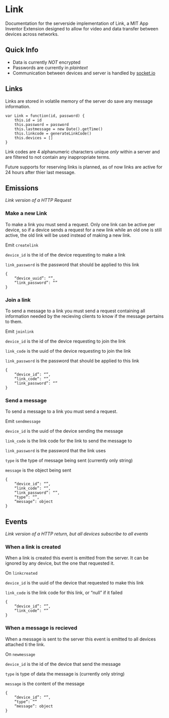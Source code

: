 # Link

Documentation for the serverside implementation of Link, a MIT App Inventor Extension designed to allow for video and data transfer between devices across networks.


## Quick Info
- Data is currently *NOT* encrypted
- Passwords are currently in *plaintext*
- Communication between devices and server is handled by [socket.io](https://socket.io/)

## Links

Links are stored in volatile memory of the server do save any message information.
```
var Link = function(id, password) {
	this.id = id
	this.password = password
	this.lastmessage = new Date().getTime()
	this.linkcode = generateLinkCode()
	this.devices = []
}
```

Link codes are 4 alphanumeric characters unique *only* within a server and are filtered to not contain any inappropriate terms.

Future supports for reserving links is planned, as of now links are active for 24 hours after thier last message.

## Emissions
*Link version of a HTTP Request*

### Make a new Link
To make a link you must send a request. Only one link can be active per device, so if a device sends a request for a new link while an old one is still active, the old link will be used instead of making a new link.

Emit `createlink`

`device_id` is the id of the device requesting to make a link

`link_password` is the password that should be applied to this link
```
{
	“device_uuid”: “”,
	“link_password”: “”
}
```

### Join a link
To send a message to a link you must send a request containing all information needed by the recieving clients to know if the message pertains to them.

Emit `joinlink`

`device_id` is the id of the device requesting to join the link

`link_code` is the uuid of the device requesting to join the link

`link_password` is the password that should be applied to this link
```
{
	“device_id”: “”,
	“link_code“: “”,
	“link_password”: “”
}
```


### Send a message
To send a message to a link you must send a request.

Emit `sendmessage`

`device_id` is the uuid of the device sending the message

`link_code` is the link code for the link to send the message to

`link_password` is the password that the link uses

`type` is the type of message being sent (currently only string)

`message` is the object being sent

```
{
	“device_id”: “”,
	“link_code”: “”,
	“link_password”: “”,
	“type”: “”,
	“message”: object
}
```

## Events
*Link version of a HTTP return, but all devices subscribe to all events*

### When a link is created
When a link is created this event is emitted from the server. It can be ignored by any device, but the one that requested it.

On `linkcreated`

`device_id` is the uuid of the device that requested to make this link

`link_code` is the link code for this link, or “null” if it failed
```
{
	“device_id”: “”,	
	“link_code”: “”
}
```

### When a message is recieved
When a message is sent to the server this event is emitted to all devices attached ti the link.

On `newmessage`

`device_id` is the id of the device that send the message

`type` is type of data the message is (currently only string)

`message` is the content of the message
```
{
	“device_id”: “”,
	“type“: “”	
	“message”: object
}
```

